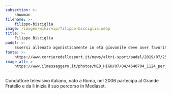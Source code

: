 ```yaml
---
subsection: >-
    showman
filename: >-
    filippo-bisciglia
image: /images/wiki/vip/filippo-bisciglia.webp
title: >-
    Filippo Bisciglia
padel: >-
    Essersi allenato agonisticamente in età giovanile deve aver favorito un avvicinamento a questo sport, nel quale gioca per divertimento in diversi circoli di Roma Nord, anche con la compaga Pamela Camassi. Ha partecipato infatti a diverse manifestazioni solidali, insieme a colleghi ed altri VIP
fonte: >-
    https://www.corrieredellosport.it/news/altri-sport/padel/2019/07/25-59323118/players_party_tante_le_celebrities_alla_charity_targata_mcdonalds
image_alt: >-
    https://www.ilmessaggero.it/photos/MED_HIGH/07/04/4640704_1124_per_il_diario.jpg
---
```

Conduttore televisivo italiano, nato a Roma, nel 2006 partecipa al Grande Fratello e da lì inizia il suo percorso in Mediaset.